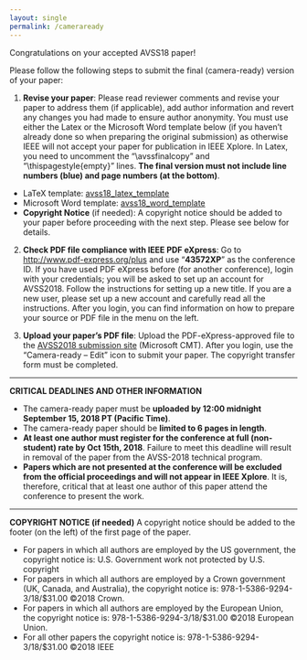 ```yaml
---
layout: single
permalink: /cameraready
---
```

Congratulations on your accepted AVSS18 paper!

Please follow the following steps to submit the final (camera-ready) version of your paper:
1. <b>Revise your paper</b>: Please read reviewer comments and revise your paper to address them (if applicable), add author information and revert any changes you had made to ensure author anonymity. You must use either the Latex or the Microsoft Word template below (if you haven’t already done so when preparing the original submission) as otherwise IEEE will not accept your paper for publication in IEEE Xplore. In Latex, you need to uncomment the “\avssfinalcopy” and “\thispagestyle{empty}” lines. <b>The final version must not include line numbers (blue) and page numbers (at the bottom)</b>.<br/>
- LaTeX template: <a href="https://avss2018.org/assets/avss_latex_template.zip">avss18_latex_template</a>
- Microsoft Word template: <a href="https://avss2018.org/assets/avss_word_template.zip">avss18_word_template</a>
- <b>Copyright Notice</b> (if needed): A copyright notice should be added to your paper before proceeding with the next step.  Please see below for details.

2. <b>Check PDF file compliance with IEEE PDF eXpress</b>: Go to <a href="http://www.pdf-express.org/plus">http://www.pdf-express.org/plus</a> and use “<b>43572XP</b>” as the conference ID. If you have used PDF eXpress before (for another conference), login with your credentials; you will be asked to set up an account for AVSS2018. Follow the instructions for setting up a new title. If you are a new user, please set up a new account and carefully read all the instructions. After you login, you can find information on how to prepare your source or PDF file in the menu on the left.

3. <b>Upload your paper’s PDF file</b>: Upload the PDF-eXpress-approved file to the <a href="https://cmt3.research.microsoft.com/AVSS2018">AVSS2018 submission site</a> (Microsoft CMT).  After you login, use the “Camera-ready – Edit” icon to submit your paper. The copyright transfer form must be completed.

<hr/>

<b>CRITICAL DEADLINES AND OTHER INFORMATION</b>
- The camera-ready paper must be <b>uploaded by 12:00 midnight September 15, 2018 PT (Pacific Time)</b>.
- The camera-ready paper should be <b>limited to 6 pages in length</b>.
- <b>At least one author must register for the conference at full (non-student) rate by Oct 15th, 2018</b>. Failure to meet this deadline will result in removal of the paper from the AVSS-2018 technical program.
- <b>Papers which are not presented at the conference will be excluded from the official proceedings and will not appear in IEEE Xplore</b>. It is, therefore, critical that at least one author of this paper attend the conference to present the work.‎ 

<hr/>

<b>COPYRIGHT NOTICE (if needed)</b>
A copyright notice should be added to the footer (on the left) of the first page of the paper.

- For papers in which all authors are employed by the US government, the copyright notice is: U.S. Government work not protected by U.S. copyright
- For papers in which all authors are employed by a Crown government (UK, Canada, and Australia), the copyright notice is: 978-1-5386-9294-3/18/$31.00 ©2018 Crown.
- For papers in which all authors are employed by the European Union, the copyright notice is: 978-1-5386-9294-3/18/$31.00 ©2018 European Union.
- For all other papers the copyright notice is: 978-1-5386-9294-3/18/$31.00 ©2018 IEEE

